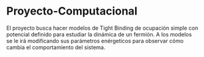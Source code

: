 # Proyecto-Computacional
El proyecto busca hacer modelos de Tight Binding de ocupación simple con potencial definido para estudiar la dinámica de un fermión. A los modelos se le irá modificando sus parámetros enérgeticos para observar cómo cambia el comportamiento del sistema.
